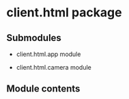 # client.html package

## Submodules


* client.html.app module


* client.html.camera module


## Module contents
